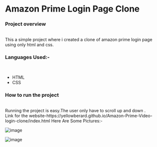 <h1> Amazon Prime Login Page Clone </h1>
<h3>Project overview</h3> <br>
This a simple project where i created a clone of amazon prime login page using only  html and css. <br>

<h3> Languages Used:-</h3> <br>
<ul>
<li>HTML</li>
<li>CSS</li>
</ul>
<h3>How to run the project</h3><br>
Running the project is easy.The user only have to scroll up and down .<br>
Link for the website-https://yellowberard.github.io/Amazon-Prime-Video-login-clone/index.html
Here Are Some Pictures:-

![image](https://github.com/anmol957/web_dev_projects/assets/61040390/79e7529b-f6b4-4cb0-a59a-e45853276ef6)

![image](https://github.com/anmol957/web_dev_projects/assets/61040390/8b662a61-ca8e-4d38-b819-503372c868ff)
